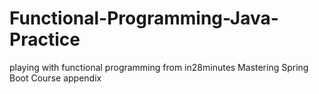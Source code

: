 # Functional-Programming-Java-Practice
playing with functional programming from in28minutes Mastering Spring Boot Course appendix
